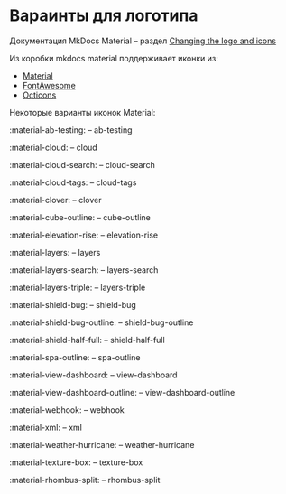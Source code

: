 # Вараинты для логотипа

Документация MkDocs Material – раздел [Changing the logo and icons](https://squidfunk.github.io/mkdocs-material/setup/changing-the-logo-and-icons/)

Из коробки mkdocs material поддерживает иконки из:

- [Material](https://materialdesignicons.com/)
- [FontAwesome](https://fontawesome.com/icons?d=gallery&m=free)
- [Octicons](https://primer.style/octicons/)

Некоторые варианты иконок Material:

 :material-ab-testing: – ab-testing

 :material-cloud: – cloud

 :material-cloud-search: – cloud-search

 :material-cloud-tags: – cloud-tags

 :material-clover: – clover

 :material-cube-outline: – cube-outline

 :material-elevation-rise: – elevation-rise

 :material-layers: – layers

 :material-layers-search: – layers-search

 :material-layers-triple: – layers-triple

 :material-shield-bug: – shield-bug

 :material-shield-bug-outline: – shield-bug-outline

 :material-shield-half-full: – shield-half-full

 :material-spa-outline: – spa-outline

 :material-view-dashboard: – view-dashboard

 :material-view-dashboard-outline: – view-dashboard-outline

 :material-webhook: – webhook

 :material-xml: – xml

 :material-weather-hurricane: – weather-hurricane

 :material-texture-box: – texture-box
 
 :material-rhombus-split: – rhombus-split
